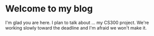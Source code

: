 # Welcome to my blog

I'm glad you are here. I plan to talk about ... my CS300 project. 
We're working slowly toward the deadline and I'm afraid we won't make it.
